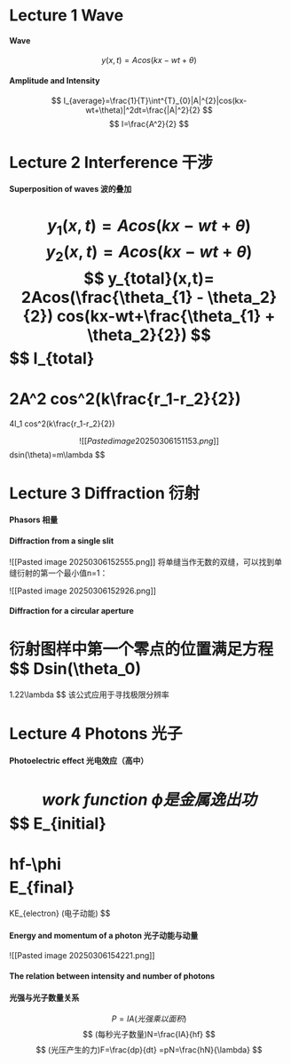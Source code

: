
# Lecture 1 Wave 

#### Wave
$$
y(x,t)=Acos(kx-wt+\theta)
$$
#### Amplitude and Intensity
$$
I_{average}=\frac{1}{T}\int^{T}_{0}|A|^{2}|cos(kx-wt+\theta)|^2dt=\frac{|A|^2}{2}
$$
$$
I=\frac{A^2}{2}
$$


# Lecture 2 Interference 干涉 
#### Superposition of waves 波的叠加
$$
y_1(x,t)=Acos(kx-wt+\theta)
$$
$$
y_2(x,t)=Acos(kx-wt+\theta)
$$
$$
y_{total}(x,t)=
2Acos(\frac{\theta_{1} - \theta_2}{2})
cos(kx-wt+\frac{\theta_{1} + \theta_2}{2})
$$
$$
I_{total}
=
2A^2
cos^2(k\frac{r_1-r_2}{2})
=
4I_1
cos^2(k\frac{r_1-r_2}{2})

$$
![[Pasted image 20250306151153.png]]
$$
dsin(\theta)=m\lambda
$$
# Lecture 3 Diffraction 衍射 
#### Phasors 相量
#### Diffraction from a single slit
![[Pasted image 20250306152555.png]]
将单缝当作无数的双缝，可以找到单缝衍射的第一个最小值n=1：

![[Pasted image 20250306152926.png]]
#### Diffraction for a circular aperture
衍射图样中第一个零点的位置满足方程
$$
Dsin(\theta_0)
=
1.22\lambda
$$
该公式应用于寻找极限分辨率

# Lecture 4 Photons 光子
#### Photoelectric effect 光电效应（高中）
$$
 work\ function\ \phi 是金属逸出功
$$
$$
E_{initial}
=
hf-\phi
$$
$$
E_{final}
=
KE_{electron} (电子动能)
$$
#### Energy and momentum of a photon 光子动能与动量
![[Pasted image 20250306154221.png]]
#### The relation between intensity and number of photons 
#### 光强与光子数量关系
$$
P=IA(光强乘以面积)
$$
$$
(每秒光子数量)N=\frac{IA}{hf}
$$
$$
(光压产生的力)F=\frac{dp}{dt}
=pN=\frac{hN}{\lambda}
$$

